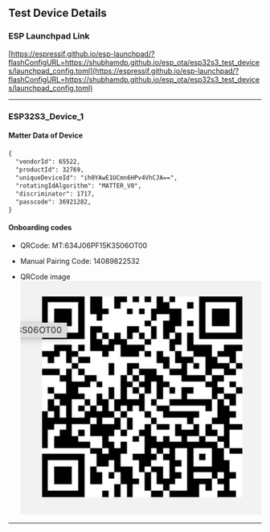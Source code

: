## Test Device Details

### ESP Launchpad Link
[https://espressif.github.io/esp-launchpad/?flashConfigURL=https://shubhamdp.github.io/esp_ota/esp32s3_test_devices/launchpad_config.toml](https://espressif.github.io/esp-launchpad/?flashConfigURL=https://shubhamdp.github.io/esp_ota/esp32s3_test_devices/launchpad_config.toml)

---

### ESP32S3_Device_1

#### Matter Data of Device
```
{
  "vendorId": 65522,
  "productId": 32769,
  "uniqueDeviceId": "ih0YAwE1UCmn6HPv4VhCJA==",
  "rotatingIdAlgorithm": "MATTER_V0",
  "discriminator": 1717,
  "passcode": 36921282,
}
```

#### Onboarding codes
- QRCode: MT:634J06PF15K3S06OT00
- Manual Pairing Code: 14089822532

- QRCode image
![MT:634J06PF15K3S06OT00](esp32s3_device1_qrcode.png)

---
